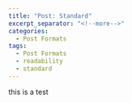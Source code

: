 ```yaml
---
title: "Post: Standard"
excerpt_separator: "<!--more-->"
categories:
  - Post Formats
tags:
  - Post Formats
  - readability
  - standard
---
```


this is a test
